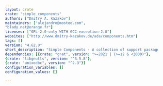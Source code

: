 ```yaml
---
layout: crate
crate: "simple_components"
authors: ["Dmitry A. Kazakov"]
maintainers: ["alejandro@mosteo.com",
"blady.net@orange.fr"]
licenses: ["GPL-2.0-only WITH GCC-exception-2.0"]
websites: ["http://www.dmitry-kazakov.de/ada/components.htm"]
tags: []
version: "4.62.0"
short_description: "Simple Components - A collection of support packages"
dependencies: [{crate: "gnat", version: ">=2021 | (>=12 & <2000)"},
{crate: "libgnutls", version: "^3.5.8"},
{crate: "unixodbc", version: "^2.3"}]
configuration_variables: []
configuration_values: []

---
```



